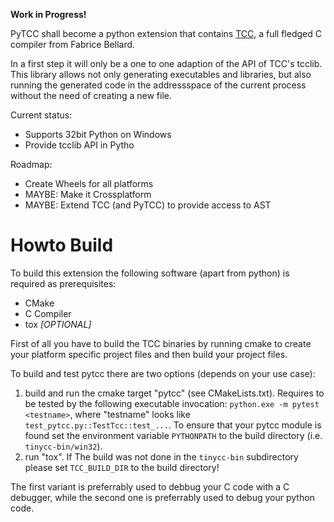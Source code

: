 **Work in Progress!**

PyTCC shall become a python extension that contains 
[TCC](https://en.wikipedia.org/wiki/Tiny_C_Compiler), 
a full fledged C compiler from Fabrice Bellard.

In a first step it will only be a one to one adaption of the API
of TCC's tcclib. This library allows not only generating executables and 
libraries, but also running the generated code in the addressspace
of the current process without the need of creating a new file.

Current status:
* Supports 32bit Python on Windows
* Provide tcclib API in Pytho

Roadmap:
* Create Wheels for all platforms
* MAYBE: Make it Crossplatform
* MAYBE: Extend TCC (and PyTCC) to provide access to AST


# Howto Build

To build this extension the following software (apart from python) is
required as prerequisites:
* CMake
* C Compiler
* tox *[OPTIONAL]*

First of all you have to build the TCC binaries by running cmake to
create your platform specific project files and then build your project
files.

To build and test pytcc there are two options (depends on your use
case):
1. build and run the cmake target "pytcc" (see CMakeLists.txt). Requires
   to be tested by the following executable invocation: ```python.exe -m
   pytest <testname>```, where "testname" looks like
   ```test_pytcc.py::TestTcc::test_...```. To ensure that your pytcc
   module is found set the environment variable ```PYTHONPATH``` to the
   build directory (i.e. ```tinycc-bin/win32```).
2. run "tox". If The build was not done in the ```tinycc-bin```
   subdirectory please set ```TCC_BUILD_DIR``` to the build directory!

The first variant is preferrably used to debbug your C code with a C
debugger, while the second one is preferrably used to debug your
python code.
